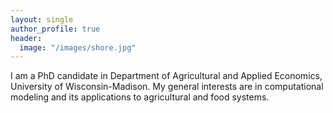 ```yaml
---
layout: single
author_profile: true
header:
  image: "/images/shore.jpg"
---
```


I am a PhD candidate in Department of Agricultural and Applied Economics, University of Wisconsin-Madison. My general interests are in computational modeling and its applications to agricultural and food systems.
